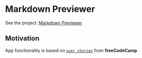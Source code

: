 # Markdown Previewer

See the project: [Markdown Previewer](https://prince-gizard.github.io/markdown-previewer/)

## Motivation
App functionality is based on [`user stories`](https://www.freecodecamp.org/learn/front-end-development-libraries/front-end-development-libraries-projects/build-a-markdown-previewer) from **freeCodeCamp**

